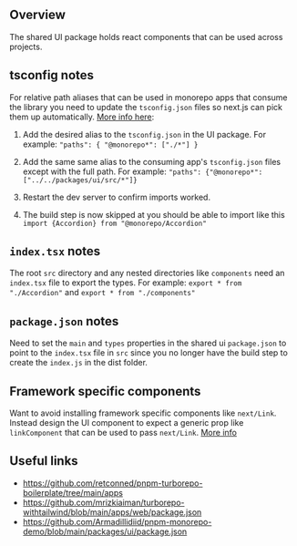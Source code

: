 ## Overview

The shared UI package holds react components that can be used across projects.

## tsconfig notes

For relative path aliases that can be used in monorepo apps that consume the library you need to update the `tsconfig.json` files so next.js can pick them up automatically. [More info here](https://github.com/vercel/turbo/discussions/620):

1. Add the desired alias to the `tsconfig.json` in the UI package. For example:
   `"paths": { "@monorepo*": ["./*"] }`

2. Add the same same alias to the consuming app's `tsconfig.json` files except with the full path. For example: `"paths": {"@monorepo*": ["../../packages/ui/src/*"]}`

3. Restart the dev server to confirm imports worked.

4. The build step is now skipped at you should be able to import like this `import {Accordion} from "@monorepo/Accordion"`

## `index.tsx` notes

The root `src` directory and any nested directories like `components` need an `index.tsx` file to export the types. For example: `export * from "./Accordion"` and `export * from "./components"`

## `package.json` notes

Need to set the `main` and `types` properties in the shared ui `package.json` to point to the `index.tsx` file in `src` since you no longer have the build step to create the `index.js` in the dist folder.

## Framework specific components

Want to avoid installing framework specific components like `next/Link`. Instead design the UI component to expect a generic prop like `linkComponent` that can be used to pass `next/Link`. [More info](https://www.shew.dev/monorepos/tools/nextjs#using-framework-specific-components-in-your-ui-package)

## Useful links

- https://github.com/retconned/pnpm-turborepo-boilerplate/tree/main/apps
- https://github.com/mrizkiaiman/turborepo-withtailwind/blob/main/apps/web/package.json
- https://github.com/Armadillidiid/pnpm-monorepo-demo/blob/main/packages/ui/package.json
